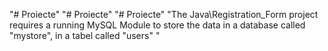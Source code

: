 "# Proiecte" 
"# Proiecte" 
"# Proiecte" 
"The Java\Registration_Form project requires a running MySQL Module to store the data in a database called "mystore", in a tabel called "users" "
